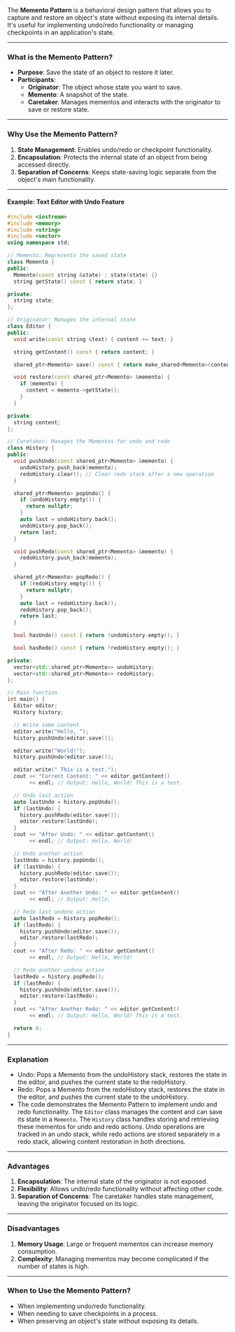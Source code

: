 The **Memento Pattern** is a behavioral design pattern that allows you to capture and restore an object's state without exposing its internal details. It's useful for implementing undo/redo functionality or managing checkpoints in an application's state.

---

### **What is the Memento Pattern?**

- **Purpose**: Save the state of an object to restore it later.
- **Participants**:
  - **Originator**: The object whose state you want to save.
  - **Memento**: A snapshot of the state.
  - **Caretaker**: Manages mementos and interacts with the originator to save or restore state.

---

### **Why Use the Memento Pattern?**

1. **State Management**: Enables undo/redo or checkpoint functionality.
2. **Encapsulation**: Protects the internal state of an object from being accessed directly.
3. **Separation of Concerns**: Keeps state-saving logic separate from the object's main functionality.

---

#### **Example: Text Editor with Undo Feature**

```c++
#include <iostream>
#include <memory>
#include <string>
#include <vector>
using namespace std;

// Memento: Represents the saved state
class Memento {
public:
  Memento(const string &state) : state(state) {}
  string getState() const { return state; }

private:
  string state;
};

// Originator: Manages the internal state
class Editor {
public:
  void write(const string &text) { content += text; }

  string getContent() const { return content; }

  shared_ptr<Memento> save() const { return make_shared<Memento>(content); }

  void restore(const shared_ptr<Memento> &memento) {
    if (memento) {
      content = memento->getState();
    }
  }

private:
  string content;
};

// Caretaker: Manages the Mementos for undo and redo
class History {
public:
  void pushUndo(const shared_ptr<Memento> &memento) {
    undoHistory.push_back(memento);
    redoHistory.clear(); // Clear redo stack after a new operation
  }

  shared_ptr<Memento> popUndo() {
    if (undoHistory.empty()) {
      return nullptr;
    }
    auto last = undoHistory.back();
    undoHistory.pop_back();
    return last;
  }

  void pushRedo(const shared_ptr<Memento> &memento) {
    redoHistory.push_back(memento);
  }

  shared_ptr<Memento> popRedo() {
    if (redoHistory.empty()) {
      return nullptr;
    }
    auto last = redoHistory.back();
    redoHistory.pop_back();
    return last;
  }

  bool hasUndo() const { return !undoHistory.empty(); }

  bool hasRedo() const { return !redoHistory.empty(); }

private:
  vector<std::shared_ptr<Memento>> undoHistory;
  vector<std::shared_ptr<Memento>> redoHistory;
};

// Main function
int main() {
  Editor editor;
  History history;

  // Write some content
  editor.write("Hello, ");
  history.pushUndo(editor.save());

  editor.write("World!");
  history.pushUndo(editor.save());

  editor.write(" This is a test.");
  cout << "Current Content: " << editor.getContent()
       << endl; // Output: Hello, World! This is a test.

  // Undo last action
  auto lastUndo = history.popUndo();
  if (lastUndo) {
    history.pushRedo(editor.save());
    editor.restore(lastUndo);
  }
  cout << "After Undo: " << editor.getContent()
       << endl; // Output: Hello, World!

  // Undo another action
  lastUndo = history.popUndo();
  if (lastUndo) {
    history.pushRedo(editor.save());
    editor.restore(lastUndo);
  }
  cout << "After Another Undo: " << editor.getContent()
       << endl; // Output: Hello,

  // Redo last undone action
  auto lastRedo = history.popRedo();
  if (lastRedo) {
    history.pushUndo(editor.save());
    editor.restore(lastRedo);
  }
  cout << "After Redo: " << editor.getContent()
       << endl; // Output: Hello, World!

  // Redo another undone action
  lastRedo = history.popRedo();
  if (lastRedo) {
    history.pushUndo(editor.save());
    editor.restore(lastRedo);
  }
  cout << "After Another Redo: " << editor.getContent()
       << endl; // Output: Hello, World! This is a test.

  return 0;
}
```

---

### **Explanation**

- Undo: Pops a Memento from the undoHistory stack, restores the state in the editor, and pushes the current state to the redoHistory.
- Redo: Pops a Memento from the redoHistory stack, restores the state in the editor, and pushes the current state to the undoHistory.
- The code demonstrates the Memento Pattern to implement undo and redo functionality. The `Editor` class manages the content and can save its state in a `Memento`. The `History` class handles storing and retrieving these mementos for undo and redo actions. Undo operations are tracked in an undo stack, while redo actions are stored separately in a redo stack, allowing content restoration in both directions.

---

### **Advantages**

1. **Encapsulation**: The internal state of the originator is not exposed.
2. **Flexibility**: Allows undo/redo functionality without affecting other code.
3. **Separation of Concerns**: The caretaker handles state management, leaving the originator focused on its logic.

---

### **Disadvantages**

1. **Memory Usage**: Large or frequent mementos can increase memory consumption.
2. **Complexity**: Managing mementos may become complicated if the number of states is high.

---

### **When to Use the Memento Pattern?**

- When implementing undo/redo functionality.
- When needing to save checkpoints in a process.
- When preserving an object's state without exposing its details.
